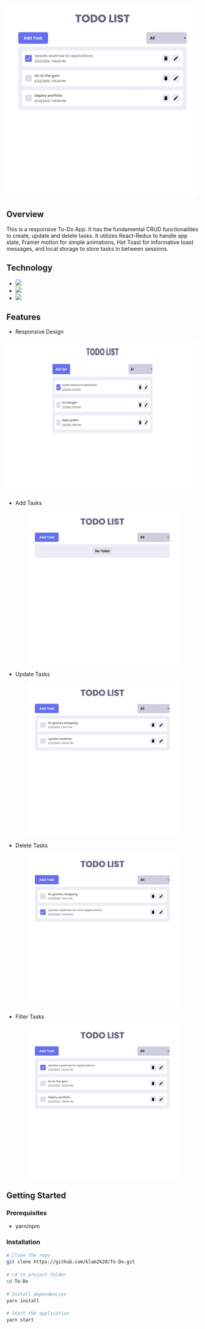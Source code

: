 <p align="center">
    <img src="imgs/demo.gif" height="500">
</p>

## Overview

This is a responsive To-Do App. It has the fundamental CRUD functionalities to create, update and delete tasks.
It utilizes React-Redux to handle app state, Framer motion for simple animations, Hot Toast for informative
toast messages, and local storage to store tasks in between sessions.

## Technology

- <img src="https://img.shields.io/badge/React-20232A?style=for-the-badge&logo=react&logoColor=61DAFB">
- <img src="https://img.shields.io/badge/Redux-593D88?style=for-the-badge&logo=redux&logoColor=white">
- <img src="https://img.shields.io/badge/CSS3-1572B6?style=for-the-badge&logo=css3&logoColor=white">

## Features

- Responsive Design
<p align="center">
    <img src="imgs/responsive.gif" height="400">
</p>

- Add Tasks
<p align="center">
    <img src="imgs/add-tasks.gif" height="400">
</p>

- Update Tasks
<p align="center">
    <img src="imgs/update-tasks.gif" height="400">
</p>

- Delete Tasks
<p align="center">
    <img src="imgs/delete-tasks.gif" height="400">
</p>

- Filter Tasks
<p align="center">
    <img src="imgs/filter-tasks.gif" height="400">
</p>

## Getting Started

### Prerequisites

- yarn/npm

### Installation

```sh
# Clone the repo
git clone https://github.com/klam2k20/To-Do.git

# cd to project folder
cd To-Do

# Install dependencies
yarn install

# Start the application
yarn start
```
